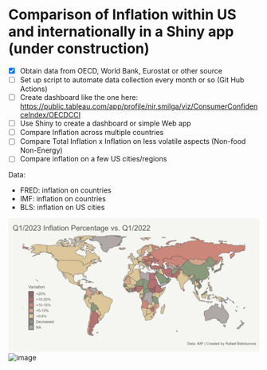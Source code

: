 # Comparison of Inflation within US and internationally in a Shiny app (under construction)

- [x] Obtain data from OECD, World Bank, Eurostat or other source
- [ ] Set up script to automate data collection every month or so (Git Hub Actions)
- [ ] Create dashboard like the one here:
https://public.tableau.com/app/profile/nir.smilga/viz/ConsumerConfidenceIndex/OECDCCI
- [ ] Use Shiny to create a dashboard or simple Web app
- [ ] Compare Inflation across multiple countries
- [ ] Compare Total Inflation x Inflation on less volatile aspects (Non-food Non-Energy)
- [ ] Compare inflation on a few US cities/regions

Data:

* FRED: inflation on countries
* IMF: inflation on countries
* BLS: inflation on US cities

![image](/map2.png)
![image](https://user-images.githubusercontent.com/55976107/227668520-b3cb871a-0ebc-4338-b514-74aa2adfdeb9.png)


